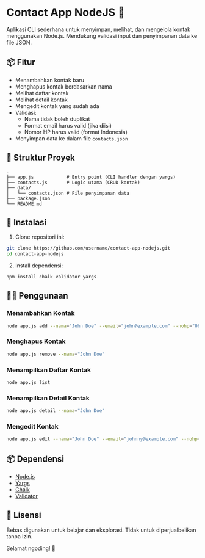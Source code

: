 # Contact App NodeJS 📇

Aplikasi CLI sederhana untuk menyimpan, melihat, dan mengelola kontak menggunakan Node.js. Mendukung validasi input dan penyimpanan data ke file JSON.

## 📦 Fitur

- Menambahkan kontak baru
- Menghapus kontak berdasarkan nama
- Melihat daftar kontak
- Melihat detail kontak
- Mengedit kontak yang sudah ada
- Validasi:
  - Nama tidak boleh duplikat
  - Format email harus valid (jika diisi)
  - Nomor HP harus valid (format Indonesia)
- Menyimpan data ke dalam file `contacts.json`

## 📁 Struktur Proyek

```
.
├── app.js            # Entry point (CLI handler dengan yargs)
├── contacts.js       # Logic utama (CRUD kontak)
├── data/
│   └── contacts.json # File penyimpanan data
├── package.json
└── README.md
```

## 🚀 Instalasi

1. Clone repositori ini:

```bash
git clone https://github.com/username/contact-app-nodejs.git
cd contact-app-nodejs
```

2. Install dependensi:

```bash
npm install chalk validator yargs
```

## 🧑‍💻 Penggunaan

### Menambahkan Kontak

```bash
node app.js add --nama="John Doe" --email="john@example.com" --nohp="081234567890"
```

### Menghapus Kontak

```bash
node app.js remove --nama="John Doe"
```

### Menampilkan Daftar Kontak

```bash
node app.js list
```

### Menampilkan Detail Kontak

```bash
node app.js detail --nama="John Doe"
```

### Mengedit Kontak

```bash
node app.js edit --nama="John Doe" --email="johnny@example.com" --nohp="089876543210"
```

## 📦 Dependensi

- [Node.js](https://nodejs.org/)
- [Yargs](https://www.npmjs.com/package/yargs)
- [Chalk](https://www.npmjs.com/package/chalk)
- [Validator](https://www.npmjs.com/package/validator)

## 📝 Lisensi

Bebas digunakan untuk belajar dan eksplorasi. Tidak untuk diperjualbelikan tanpa izin.

Selamat ngoding! 🚀
